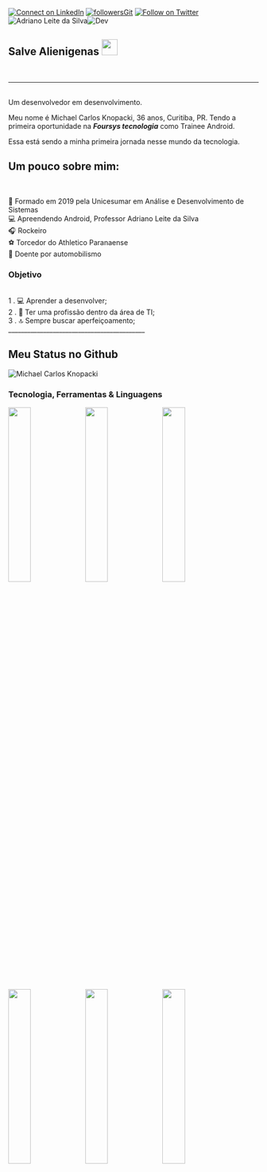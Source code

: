

[![Connect on LinkedIn](https://img.shields.io/badge/--linkedin?label=LinkedIn&logo=LinkedIn&style=social)](https://www.linkedin.com/in/michael-knopacki/)
[![followersGit](https://img.shields.io/github/followers/MichaelKnopacki?style=social)](https://github.com/MichaelKnopacki)
[![Follow on Twitter](https://img.shields.io/badge/--twitter?label=Twitter&logo=Twitter&style=social)](https://twitter.com/michael_knopack) 
<img src="https://komarev.com/ghpvc/?username=MichaelKnopacki&label=Profile%20views&color=0e75b6&style=social" alt="Adriano Leite da Silva" />![Dev](https://img.shields.io/badge/Dev-MichaelKnopacki-red)

## Salve Alienigenas <img src="hhttps://github.com/MichaelKnopacki/MichaelKnopacki/blob/main/Roger.gif" width="32px">
<br/>

-----------------------------------------
<br/>
Um desenvolvedor em desenvolvimento. 

Meu nome é Michael Carlos Knopacki, 36 anos, Curitiba, PR.
Tendo a primeira oportunidade na ***Foursys tecnologia*** como Trainee Android.

Essa está sendo a minha primeira jornada nesse mundo da tecnologia.
<br/>
## Um pouco sobre mim:
<br/>

📓 Formado em 2019 pela Unicesumar em Análise e Desenvolvimento de Sistemas<br />
💻 Apreendendo Android, Professor Adriano Leite da Silva<br />
🎧 Rockeiro<br />
⚽ Torcedor do Athletico Paranaense <br />
🏁 Doente por automobilismo<br/>

### Objetivo
<br />
1 . 💻 Aprender a desenvolver; <br />
2 . 📰 Ter uma profissão dentro da área de TI;<br />
3 . 🔝 Sempre buscar aperfeiçoamento;
<br/>
___________________________________________
<br/>

## Meu Status no Github

<img align="center" src="https://github-readme-stats.vercel.app/api?username=MichaelKnopacki&show_icons=true&locale=en" alt="Michael Carlos Knopacki" />

### Tecnologia, Ferramentas & Linguagens


<code><img width="30%" src="https://www.vectorlogo.zone/logos/visualstudio_code/visualstudio_code-ar21.svg"></code>
<code><img width="30%" src="https://www.vectorlogo.zone/logos/git-scm/git-scm-ar21.svg"></code>
<code><img width="30%" src="https://www.vectorlogo.zone/logos/github/github-ar21.svg"></code>
<code><img width="30%" src="https://www.vectorlogo.zone/logos/java/java-ar21.svg"></code>
<code><img width="30%" src="https://www.vectorlogo.zone/logos/android/android-ar21.svg"></code>
<code><img width="30%" src="https://www.vectorlogo.zone/logos/commonmark/commonmark-ar21.svg"></code>

